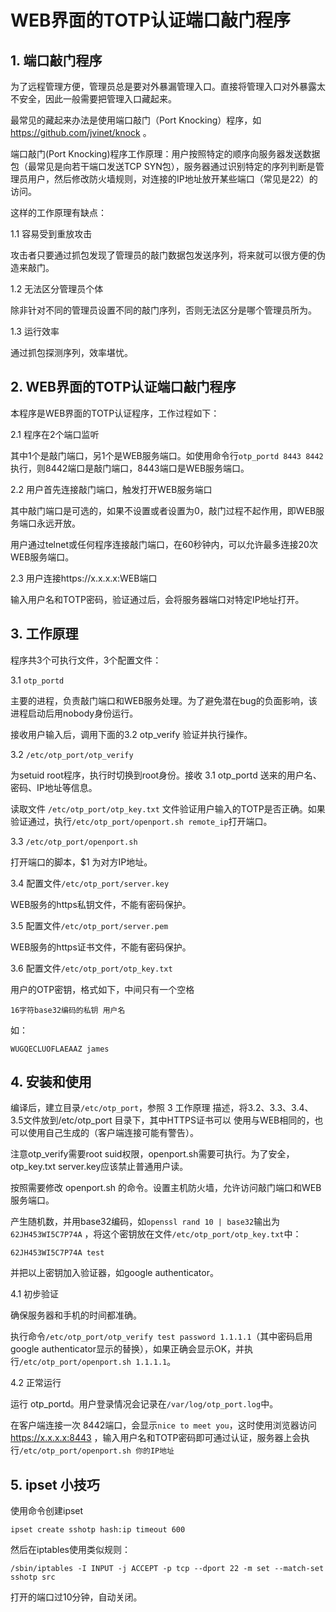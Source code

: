 # WEB界面的TOTP认证端口敲门程序

## 1. 端口敲门程序

为了远程管理方便，管理员总是要对外暴漏管理入口。直接将管理入口对外暴露太不安全，因此一般需要把管理入口藏起来。

最常见的藏起来办法是使用端口敲门（Port Knocking）程序，如 https://github.com/jvinet/knock 。

端口敲门(Port Knocking)程序工作原理：用户按照特定的顺序向服务器发送数据包（最常见是向若干端口发送TCP SYN包），服务器通过识别特定的序列判断是管理员用户，然后修改防火墙规则，对连接的IP地址放开某些端口（常见是22）的访问。

这样的工作原理有缺点：

1.1 容易受到重放攻击

攻击者只要通过抓包发现了管理员的敲门数据包发送序列，将来就可以很方便的伪造来敲门。

1.2 无法区分管理员个体

除非针对不同的管理员设置不同的敲门序列，否则无法区分是哪个管理员所为。

1.3 运行效率

通过抓包探测序列，效率堪忧。

## 2. WEB界面的TOTP认证端口敲门程序

本程序是WEB界面的TOTP认证程序，工作过程如下：

2.1 程序在2个端口监听

其中1个是敲门端口，另1个是WEB服务端口。如使用命令行`otp_portd 8443 8442`执行，则8442端口是敲门端口，8443端口是WEB服务端口。

2.2 用户首先连接敲门端口，触发打开WEB服务端口

其中敲门端口是可选的，如果不设置或者设置为0，敲门过程不起作用，即WEB服务端口永远开放。

用户通过telnet或任何程序连接敲门端口，在60秒钟内，可以允许最多连接20次 WEB服务端口。

2.3 用户连接https://x.x.x.x:WEB端口

输入用户名和TOTP密码，验证通过后，会将服务器端口对特定IP地址打开。

## 3. 工作原理

程序共3个可执行文件，3个配置文件：

3.1 `otp_portd`

主要的进程，负责敲门端口和WEB服务处理。为了避免潜在bug的负面影响，该进程启动后用nobody身份运行。

接收用户输入后，调用下面的3.2 otp_verify 验证并执行操作。

3.2 `/etc/otp_port/otp_verify` 

为setuid root程序，执行时切换到root身份。接收 3.1 otp_portd 送来的用户名、密码、IP地址等信息。

读取文件 `/etc/otp_port/otp_key.txt` 文件验证用户输入的TOTP是否正确。如果验证通过，执行`/etc/otp_port/openport.sh remote_ip`打开端口。

3.3 `/etc/otp_port/openport.sh`

打开端口的脚本，$1 为对方IP地址。

3.4 配置文件`/etc/otp_port/server.key`

WEB服务的https私钥文件，不能有密码保护。

3.5 配置文件`/etc/otp_port/server.pem`

WEB服务的https证书文件，不能有密码保护。

3.6 配置文件`/etc/otp_port/otp_key.txt`

用户的OTP密钥，格式如下，中间只有一个空格
```
16字符base32编码的私钥 用户名
```

如：
```
WUGQECLUOFLAEAAZ james
```

## 4. 安装和使用

编译后，建立目录`/etc/otp_port`，参照 3 工作原理 描述，将3.2、3.3、3.4、3.5文件放到/etc/otp_port 目录下，其中HTTPS证书可以
使用与WEB相同的，也可以使用自己生成的（客户端连接可能有警告）。

注意otp_verify需要root suid权限，openport.sh需要可执行。为了安全，otp_key.txt server.key应该禁止普通用户读。

按照需要修改 openport.sh 的命令。设置主机防火墙，允许访问敲门端口和WEB服务端口。

产生随机数，并用base32编码，如`openssl rand 10 | base32`输出为`62JH453WI5C7P74A` ，将这个密钥放在文件`/etc/otp_port/otp_key.txt`中：
```
62JH453WI5C7P74A test
```
并把以上密钥加入验证器，如google authenticator。

4.1 初步验证

确保服务器和手机的时间都准确。

执行命令`/etc/otp_port/otp_verify test password 1.1.1.1`（其中密码启用google authenticator显示的替换），如果正确会显示OK，并执行`/etc/otp_port/openport.sh 1.1.1.1`。

4.2 正常运行

运行 otp_portd。用户登录情况会记录在`/var/log/otp_port.log`中。

在客户端连接一次 8442端口，会显示`nice to meet you`，这时使用浏览器访问 https://x.x.x.x:8443 ，输入用户名和TOTP密码即可通过认证，服务器上会执行`/etc/otp_port/openport.sh 你的IP地址`



## 5. ipset 小技巧

使用命令创建ipset
```
ipset create sshotp hash:ip timeout 600
```
然后在iptables使用类似规则：
```
/sbin/iptables -I INPUT -j ACCEPT -p tcp --dport 22 -m set --match-set sshotp src
```
打开的端口过10分钟，自动关闭。
